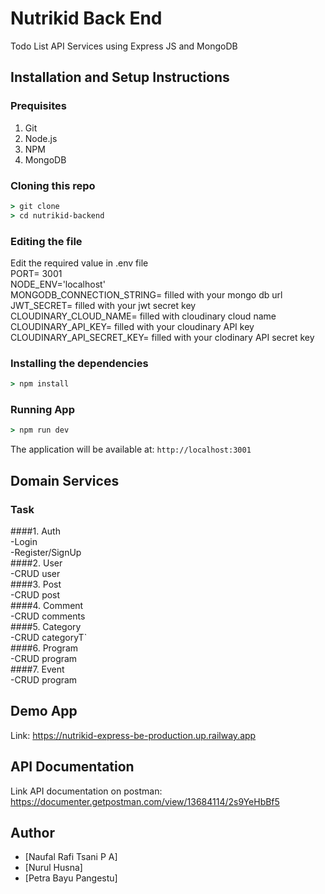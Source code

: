 # Nutrikid Back End
Todo List API Services using Express JS and MongoDB

## Installation and Setup Instructions

### Prequisites
1. Git
2. Node.js
3. NPM
4. MongoDB

### Cloning this repo
```cmd
> git clone 
> cd nutrikid-backend
```

### Editing the file
Edit the required value in .env file </br>
PORT= 3001 </br>
NODE_ENV='localhost' </br>
MONGODB_CONNECTION_STRING= filled with your mongo db url </br>
JWT_SECRET= filled with your jwt secret key </br>
CLOUDINARY_CLOUD_NAME= filled with cloudinary cloud name </br>
CLOUDINARY_API_KEY= filled with your cloudinary API key </br>
CLOUDINARY_API_SECRET_KEY= filled with your clodinary API secret key </br>

### Installing the dependencies
```cmd
> npm install
```

### Running App
```cmd
> npm run dev
```
The application will be available at: `http://localhost:3001`

## Domain Services

### Task
####1. Auth </br>
   -Login </br>
   -Register/SignUp </br>
####2. User </br>
   -CRUD user </br>
####3. Post </br>
   -CRUD post </br>
####4. Comment </br>
   -CRUD comments </br>
####5. Category </br>
   -CRUD categoryT` </br>
####6. Program </br>
   -CRUD program </br>
####7. Event </br>
    -CRUD program </br>
    
## Demo App
Link: 
https://nutrikid-express-be-production.up.railway.app

## API Documentation
Link API documentation on postman: 
https://documenter.getpostman.com/view/13684114/2s9YeHbBf5

## Author
- [Naufal Rafi Tsani P A]
- [Nurul Husna]
- [Petra Bayu Pangestu]
